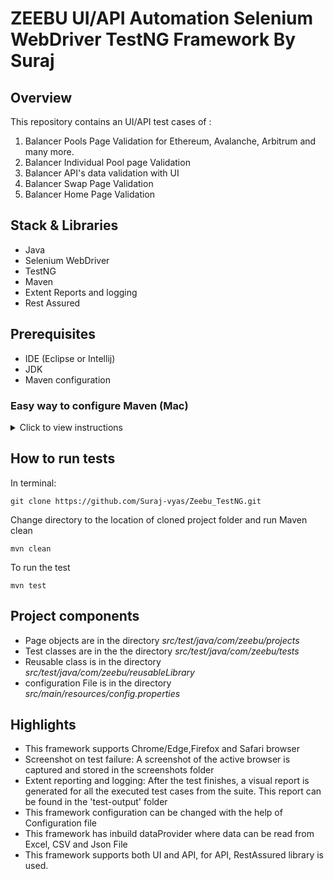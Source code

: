 # ZEEBU UI/API Automation Selenium WebDriver TestNG Framework By Suraj

## Overview

This repository contains an UI/API test cases of :
1. Balancer Pools Page Validation for Ethereum, Avalanche, Arbitrum and many more.
2. Balancer Individual Pool page Validation
3. Balancer API's data validation with UI
4. Balancer Swap Page Validation
5. Balancer Home Page Validation

## Stack & Libraries
- Java
- Selenium WebDriver
- TestNG
- Maven
- Extent Reports and logging
- Rest Assured

## Prerequisites
- IDE (Eclipse or Intellij)
- JDK
- Maven configuration

### Easy way to configure Maven (Mac)
<details>
  <summary>Click to view instructions</summary> 

1. Download Maven (tar.gz for mac) from [here](https://maven.apache.org/download.cgi)
2. Move the downloaded apache-maven-3.6.3 folder to your Home directory (This is the folder with your username)

In terminal:

1. Set system variables:
```
export M2_HOME=/Users/<YOUR USER NAME>/apache-maven-3.6.3/
```
2. Append the Maven bin folder to the path:
```
export PATH=$PATH:/Users/<YOUR USER NAME>/apache-maven-3.6.3/bin/
```
3. If you don't have a bash profile, create one:
```
touch .bash_profile
```
4. If you do have one, or after creating one, open the bash profile to edit:
```
open .bash_profile
```
5. Paste the two paths from step 1 and 2
6. Save and close
7. Now Maven will be installed for all sessions. To verify Maven is installed, type:
```
mvn --version
```
</details>

## How to run tests
In terminal:
```
git clone https://github.com/Suraj-vyas/Zeebu_TestNG.git
```
Change directory to the location of cloned project folder and run Maven clean
```
mvn clean
```
To run the test
```
mvn test
```

## Project components
- Page objects are in the directory *src/test/java/com/zeebu/projects*
- Test classes are in the the directory *src/test/java/com/zeebu/tests*
- Reusable class is in the directory *src/test/java/com/zeebu/reusableLibrary*
- configuration File is in the directory *src/main/resources/config.properties*

## Highlights
- This framework supports Chrome/Edge,Firefox and Safari browser
- Screenshot on test failure: A screenshot of the active browser is captured and stored in the screenshots folder
- Extent reporting and logging: After the test finishes, a visual report is generated for all the executed test cases from the suite. This report can be found in the 'test-output' folder
- This framework configuration can be changed with the help of Configuration file
- This framework has inbuild dataProvider where data can be read from Excel, CSV and Json File
- This framework supports both UI and API, for API, RestAssured library is used.
